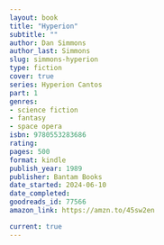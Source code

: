 ```yaml
---
layout: book
title: "Hyperion"
subtitle: ""
author: Dan Simmons
author_last: Simmons
slug: simmons-hyperion
type: fiction
cover: true
series: Hyperion Cantos
part: 1
genres:
- science fiction
- fantasy
- space opera
isbn: 9780553283686
rating: 
pages: 500
format: kindle
publish_year: 1989
publisher: Bantam Books
date_started: 2024-06-10
date_completed: 
goodreads_id: 77566
amazon_link: https://amzn.to/45sw2en

current: true
---
```

